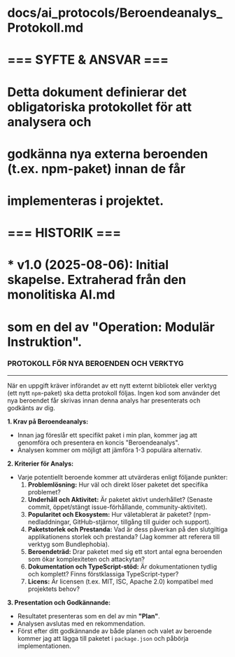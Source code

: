 # docs/ai_protocols/Beroendeanalys_Protokoll.md
#
# === SYFTE & ANSVAR ===
# Detta dokument definierar det obligatoriska protokollet för att analysera och
# godkänna nya externa beroenden (t.ex. npm-paket) innan de får
# implementeras i projektet.
#
# === HISTORIK ===
# * v1.0 (2025-08-06): Initial skapelse. Extraherad från den monolitiska AI.md
#   som en del av "Operation: Modulär Instruktion".

### PROTOKOLL FÖR NYA BEROENDEN OCH VERKTYG
------------------------------------------------------
När en uppgift kräver införandet av ett nytt externt bibliotek eller verktyg (ett nytt `npm`-paket) ska detta protokoll följas. Ingen kod som använder det nya beroendet får skrivas innan denna analys har presenterats och godkänts av dig.

**1. Krav på Beroendeanalys:**
   * Innan jag föreslår ett specifikt paket i min plan, kommer jag att genomföra och presentera en koncis "Beroendeanalys".
   * Analysen kommer om möjligt att jämföra 1-3 populära alternativ.

**2. Kriterier för Analys:**
   * Varje potentiellt beroende kommer att utvärderas enligt följande punkter:
      1.  **Problemlösning:** Hur väl och direkt löser paketet det specifika problemet?
      2.  **Underhåll och Aktivitet:** Är paketet aktivt underhållet? (Senaste commit, öppet/stängt issue-förhållande, community-aktivitet).
      3.  **Popularitet och Ekosystem:** Hur väletablerat är paketet? (npm-nedladdningar, GitHub-stjärnor, tillgång till guider och support).
      4.  **Paketstorlek och Prestanda:** Vad är dess påverkan på den slutgiltiga applikationens storlek och prestanda? (Jag kommer att referera till verktyg som Bundlephobia).
      5.  **Beroendeträd:** Drar paketet med sig ett stort antal egna beroenden som ökar komplexiteten och attackytan?
      6.  **Dokumentation och TypeScript-stöd:** Är dokumentationen tydlig och komplett? Finns förstklassiga TypeScript-typer?
      7.  **Licens:** Är licensen (t.ex. MIT, ISC, Apache 2.0) kompatibel med projektets behov?

**3. Presentation och Godkännande:**
   * Resultatet presenteras som en del av min **"Plan"**.
   * Analysen avslutas med en rekommendation.
   * Först efter ditt godkännande av både planen och valet av beroende kommer jag att lägga till paketet i `package.json` och påbörja implementationen.
